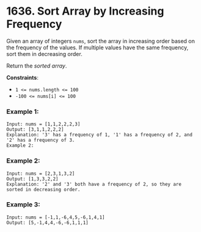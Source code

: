 # 1636. Sort Array by Increasing Frequency

Given an array of integers `nums`, sort the array in increasing order based on the frequency of the values. If multiple values have the same frequency, sort them in decreasing order.

Return the *sorted array*.

**Constraints**:
- `1 <= nums.length <= 100`
- `-100 <= nums[i] <= 100`

### Example 1:
```
Input: nums = [1,1,2,2,2,3]
Output: [3,1,1,2,2,2]
Explanation: '3' has a frequency of 1, '1' has a frequency of 2, and '2' has a frequency of 3.
Example 2:
```

### Example 2:
```
Input: nums = [2,3,1,3,2]
Output: [1,3,3,2,2]
Explanation: '2' and '3' both have a frequency of 2, so they are sorted in decreasing order.
```

### Example 3:
```
Input: nums = [-1,1,-6,4,5,-6,1,4,1]
Output: [5,-1,4,4,-6,-6,1,1,1]
```
